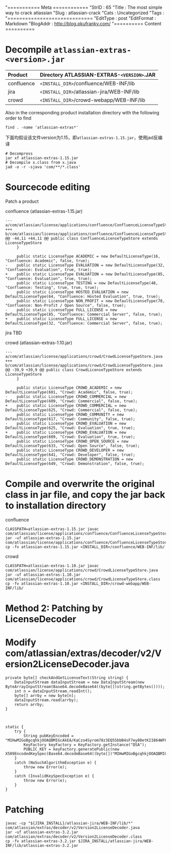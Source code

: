 "=========== Meta ============
"StrID : 65
"Title : The most simple way to crack atlassian
"Slug  : atlassian-crack
"Cats  : Uncategorized
"Tags  : 
"=============================
"EditType   : post
"EditFormat : Markdown
"BlogAddr   : http://blog.pkufranky.com/
"========== Content ==========
# Decompile `atlassian-extras-<version>.jar`

| Product    | Directory ATLASSIAN-EXTRAS-`<VERSION>`.JAR |
|:-----------|:-------------------------------------------|
| confluence | `<INSTALL_DIR>`/confluence/WEB-INF/lib     |
| jira	     | `<INSTALL_DIR>`/atlassian-jira/WEB-INF/lib |
| crowd	     | `<INSTALL_DIR>`/crowd-webapp/WEB-INF/lib   |

Also in the corresponding product installation directory with the following order to find

	find . -name 'atlassian-extras*'

下面均假设该文件version为1.15，即`atlassian-extras-1.15.jar`，使用jad反编译

	# Decompress
	jar xf atlassian-extras-1.15.jar
	# Decompile x.class from x.java
	jad -o -r -sjava 'com/**/*.class'

# Sourcecode editing

Patch a product

confluence (atlassian-extras-1.15.jar)

	--- a/com/atlassian/license/applications/confluence/ConfluenceLicenseTypeStore.java
	+++ b/com/atlassian/license/applications/confluence/ConfluenceLicenseTypeStore.java
	@@ -44,11 +44,11 @@ public class ConfluenceLicenseTypeStore extends LicenseTypeStore
		 }

		 public static LicenseType ACADEMIC = new DefaultLicenseType(16, "Confluence: Academic", false, true);
	-    public static LicenseType EVALUATION = new DefaultLicenseType(32, "Confluence: Evaluation", true, true);
	+    public static LicenseType EVALUATION = new DefaultLicenseType(85, "Confluence: Evaluation", true, true);
		 public static LicenseType TESTING = new DefaultLicenseType(48, "Confluence: Testing", true, true, true);
		 public static LicenseType HOSTED_EVALUATION = new DefaultLicenseType(64, "Confluence: Hosted Evaluation", true, true);
		 public static LicenseType NON_PROFIT = new DefaultLicenseType(78, "Confluence: Non-Profit / Open Source", false, true);
	-    public static LicenseType FULL_LICENSE = new DefaultLicenseType(85, "Confluence: Commercial Server", false, true);
	+    public static LicenseType FULL_LICENSE = new DefaultLicenseType(32, "Confluence: Commercial Server", false, true);

jira TBD

crowd (atlassian-extras-1.10.jar)

	--- a/com/atlassian/license/applications/crowd/CrowdLicenseTypeStore.java
	+++ b/com/atlassian/license/applications/crowd/CrowdLicenseTypeStore.java
	@@ -39,9 +39,9 @@ public class CrowdLicenseTypeStore extends LicenseTypeStore
		 }

		 public static LicenseType CROWD_ACADEMIC = new DefaultLicenseType(601, "Crowd: Academic", false, true);
	-    public static LicenseType CROWD_COMMERCIAL = new DefaultLicenseType(609, "Crowd: Commercial", false, true);
	+    public static LicenseType CROWD_COMMERCIAL = new DefaultLicenseType(625, "Crowd: Commercial", false, true);
		 public static LicenseType CROWD_COMMUNITY = new DefaultLicenseType(617, "Crowd: Community", false, true);
	-    public static LicenseType CROWD_EVALUATION = new DefaultLicenseType(625, "Crowd: Evaluation", true, true);
	+    public static LicenseType CROWD_EVALUATION = new DefaultLicenseType(609, "Crowd: Evaluation", true, true);
		 public static LicenseType CROWD_OPEN_SOURCE = new DefaultLicenseType(633, "Crowd: Open Source", false, true);
		 public static LicenseType CROWD_DEVELOPER = new DefaultLicenseType(641, "Crowd: Developer", false, true);
		 public static LicenseType CROWD_DEMONSTRATION = new DefaultLicenseType(649, "Crowd: Demonstration", false, true);

# Compile and overwrite the original class in jar file, and copy the jar back to installation directory
 
confluence

	CLASSPATH=atlassian-extras-1.15.jar javac com/atlassian/license/applications/confluence/ConfluenceLicenseTypeStore.java
	jar -uf atlassian-extras-1.15.jar com/atlassian/license/applications/confluence/ConfluenceLicenseTypeStore.class
	cp -fv atlassian-extras-1.15.jar <INSTALL_DIR>/confluence/WEB-INF/lib/

crowd

	CLASSPATH=atlassian-extras-1.10.jar javac com/atlassian/license/applications/crowd/CrowdLicenseTypeStore.java
	jar -uf atlassian-extras-1.10.jar com/atlassian/license/applications/crowd/CrowdLicenseTypeStore.class
	cp -fv atlassian-extras-1.10.jar <INSTALL_DIR>/crowd-webapp/WEB-INF/lib/



# Method 2: Patching by LicenseDecoder
# Modify com/atlassian/extras/decoder/v2/Version2LicenseDecoder.java

    private byte[] checkAndGetLicenseText(String string) {
        DataInputStream dataInputStream = new DataInputStream(new ByteArrayInputStream(Base64.decodeBase64((byte[])string.getBytes())));
        int n = dataInputStream.readInt();
        byte[] arrby = new byte[n];
        dataInputStream.read(arrby);
        return arrby;
    }



    static {
        try {
            String pubKeyEncoded = "MIHwMIGoBgcqhkjOOAQBMIGcAkEA/KaCzo4Syrom78z3EQ5SbbB4sF7ey80etKII864WF64B81uRpH5t9jQTxeEu0ImbzRMqzVDZkVG9xD7nN1kuFwIVAJYu3cw2nLqOuyYO5rahJtk0bjjFAkBnhHGyepz0TukaScUUfbGpqvJE8FpDTWSGkx0tFCcbnjUDC3H9c9oXkGmzLik1Yw4cIGI1TQ2iCmxBblC+eUykA0MAAkBrKJN92XEUFWggagAhhhNtFVc/Nh/JTnB3xsQ5azfHq7UcFtPEq0ohc3vGZ7OGEQS7Ym08DB6B1DtD93CwaNdX";
            KeyFactory keyFactory = KeyFactory.getInstance("DSA");
            PUBLIC_KEY = keyFactory.generatePublic(new X509EncodedKeySpec(Base64.decodeBase64((byte[])"MIHwMIGoBgcqhkjOOAQBMIGcAkEA/KaCzo4Syrom78z3EQ5SbbB4sF7ey80etKII864WF64B81uRpH5t9jQTxeEu0ImbzRMqzVDZkVG9xD7nN1kuFwIVAJYu3cw2nLqOuyYO5rahJtk0bjjFAkBnhHGyepz0TukaScUUfbGpqvJE8FpDTWSGkx0tFCcbnjUDC3H9c9oXkGmzLik1Yw4cIGI1TQ2iCmxBblC+eUykA0MAAkBrKJN92XEUFWggagAhhhNtFVc/Nh/JTnB3xsQ5azfHq7UcFtPEq0ohc3vGZ7OGEQS7Ym08DB6B1DtD93CwaNdX".getBytes())));
        }
        catch (NoSuchAlgorithmException e) {
            throw new Error(e);
        }
        catch (InvalidKeySpecException e) {
            throw new Error(e);
        }
    }

# Patching

	javac -cp "${JIRA_INSTALL}/atlassian-jira/WEB-INF/lib/*" com/atlassian/extras/decoder/v2/Version2LicenseDecoder.java
	jar -uf atlassian-extras-3.2.jar com/atlassian/extras/decoder/v2/Version2LicenseDecoder.class
	cp -fv atlassian-extras-3.2.jar $JIRA_INSTALL/atlassian-jira/WEB-INF/lib/atlassian-extras-3.2.jar

